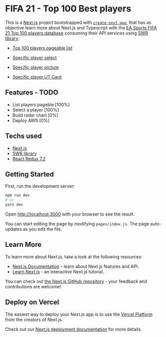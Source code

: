 # FIFA 21 - Top 100 Best players

This is a [Next.js](https://nextjs.org/) project bootstrapped with [`create-next-app`](https://github.com/vercel/next.js/tree/canary/packages/create-next-app), that has as objective learn more about Next.js and Typescript with the [EA Sports FIFA 21 Top 100 players database](https://www.ea.com/games/fifa/fifa-21/ratings/ratings-database) consuming their API services using [SWR library](https://swr.vercel.app/):

- [Top 100 players pageable list](https://ratings-api.ea.com/v2/entities/fifa-21?filter=&sort=ranking:ASC&limit=20&offset=0)

- [Specific player select](https://ratings-api.ea.com/v2/entities/fifa-21?filter=primaryKey:158023)

- [Specific player picture](https://media.contentapi.ea.com/content/dam/ea/fifa/fifa-21/ratings-collective/f20assets/player-headshots/158023.png)

- [Specific player UT Card](https://media.contentapi.ea.com/content/dam/ea/fifa/fifa-21/ratings-collective/f20assets/player-shields/158023.png)


## Features - TODO

- List players pageble [100%]
- Select a player [100%]
- Build radar chart [0%]
- Deploy AWS [0%]

## Techs used

 - [Next.js](https://nextjs.org/)
 - [SWR library](https://swr.vercel.app/)
 - [React Redux 7.2](https://react-redux.js.org/)


## Getting Started

First, run the development server:

```bash
npm run dev
# or
yarn dev
```

Open [http://localhost:3000](http://localhost:3000) with your browser to see the result.

You can start editing the page by modifying `pages/index.js`. The page auto-updates as you edit the file.

## Learn More

To learn more about Next.js, take a look at the following resources:

- [Next.js Documentation](https://nextjs.org/docs) - learn about Next.js features and API.
- [Learn Next.js](https://nextjs.org/learn) - an interactive Next.js tutorial.

You can check out [the Next.js GitHub repository](https://github.com/vercel/next.js/) - your feedback and contributions are welcome!

## Deploy on Vercel

The easiest way to deploy your Next.js app is to use the [Vercel Platform](https://vercel.com/import?utm_medium=default-template&filter=next.js&utm_source=create-next-app&utm_campaign=create-next-app-readme) from the creators of Next.js.

Check out our [Next.js deployment documentation](https://nextjs.org/docs/deployment) for more details.
